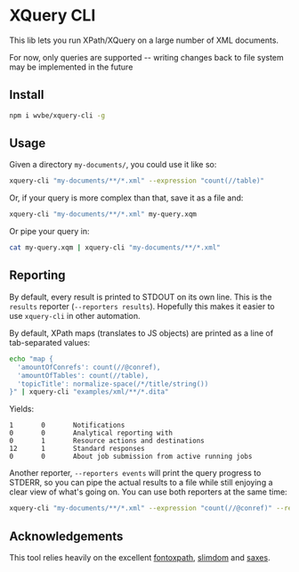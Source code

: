 # XQuery CLI

This lib lets you run XPath/XQuery on a large number of XML documents.

For now, only queries are supported -- writing changes back to file system may be implemented in the future

## Install

```sh
npm i wvbe/xquery-cli -g
```

## Usage

Given a directory `my-documents/`, you could use it like so:

```sh
xquery-cli "my-documents/**/*.xml" --expression "count(//table)"
```

Or, if your query is more complex than that, save it as a file and:

```sh
xquery-cli "my-documents/**/*.xml" my-query.xqm
```

Or pipe your query in:

```sh
cat my-query.xqm | xquery-cli "my-documents/**/*.xml"
```

## Reporting

By default, every result is printed to STDOUT on its own line. This is the `results` reporter (`--reporters results`).
Hopefully this makes it easier to use `xquery-cli` in other automation.

By default, XPath maps (translates to JS objects) are printed as a line of tab-separated values:

```sh
echo "map {
  'amountOfConrefs': count(//@conref),
  'amountOfTables': count(//table),
  'topicTitle': normalize-space(/*/title/string())
}" | xquery-cli "examples/xml/**/*.dita"
```

Yields:

```
1       0       Notifications
0       0       Analytical reporting with
0       1       Resource actions and destinations
12      1       Standard responses
0       0       About job submission from active running jobs
```

Another reporter, `--reporters events` will print the query progress to STDERR, so you can pipe the actual results
to a file while still enjoying a clear view of what's going on. You can use both reporters at the same time:

```sh
xquery-cli "my-documents/**/*.xml" --expression "count(//@conref)" --reporters results events > output.txt
```

## Acknowledgements

This tool relies heavily on the excellent [fontoxpath](https://www.npmjs.com/package/fontoxpath),
[slimdom](https://www.npmjs.com/package/slimdom) and [saxes](https://www.npmjs.com/package/saxes).